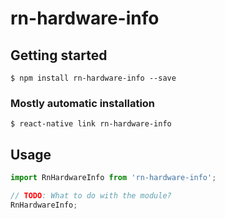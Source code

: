 # rn-hardware-info

## Getting started

`$ npm install rn-hardware-info --save`

### Mostly automatic installation

`$ react-native link rn-hardware-info`

## Usage
```javascript
import RnHardwareInfo from 'rn-hardware-info';

// TODO: What to do with the module?
RnHardwareInfo;
```
